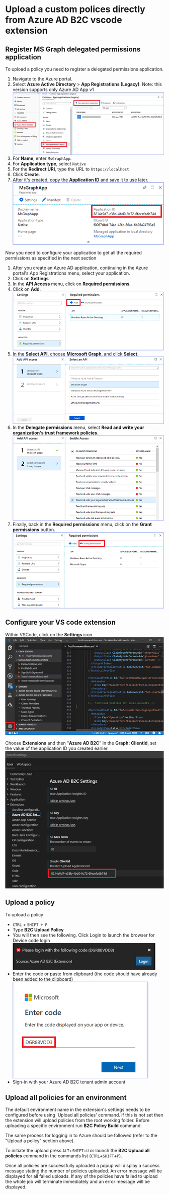 # Upload a custom polices directly from Azure AD B2C vscode extension

## Register MS Graph delegated permissions application
To upload a policy you need to register a delegated permissions application.

1. Navigate to the Azure portal.
1. Select **Azure Active Directory** > **App Registrations (Legacy)**. Note: this version supports only Azure AD App v1
    ![App registration](media/ms-graph-app-registration.png)
1. For **Name**, enter `MsGraphApp`.
1. For **Application type**, select `Native`
1. For the **Redirect URI**, type the URL to `https://localhost`
1. Click **Create**. 
1. After it's created, copy the **Application ID** and save it to use later.
    ![App ID](media/ms-graph-app-id.png)

Now you need to configure your application to get all the required permissions as specified in the next section
1. After you create an Azure AD application, continuing in the Azure portal's App Registrations menu, select your application.
1. Click on **Settings**
1. In the **API Access** menu, click on **Required permissions**. 
1. Click on **Add**.
    ![App add permissions](media/ms-graph-app-permissions1.png)
1. In the **Select API**, choose  **Microsoft Graph**, and click **Select**.
    ![Choose MS Graph](media/ms-graph-app-permissions2.png)
1. In the **Delegate permissions** menu, select **Read and write your organization's trust framework policies**.
    ![Add MS Graph](media/ms-graph-app-permissions3.png)
1. Finally, back in the **Required permissions** menu, click on the **Grant permissions** button.
    ![policy-upload-app-grant-admin-conset.png](media/ms-graph-app-permissions4.png)

## Configure your VS code extension 
Within VSCode, click on the **Settings** icon.
![Settings](media/vscode-settings.png)

Choose **Extensions** and then “**Azure AD B2C**” 
In the **Graph: ClientId**, set the value of the application ID you created earlier.
![vscode-settings-msgraph.png](media/vscode-settings-msgraph.png)

## Upload a policy
To upload a policy
- `CTRL` + `SHIFT + P`
- Type **B2C Upload Policy**
- You will then see the following. Click Login to launch the browser for Device code login
    ![Sign-in](media/policy-upload-singin1.png)
- Enter the code or paste from clipboard (the code should have already been added to the clipboard)
    ![Sign-in](media/policy-upload-singin2.png)
- Sign-in with your Azure AD B2C tenant admin account

## Upload all policies for an environment
The default environment name in the extension's settings needs to be configured before using 'Upload all policies' command. if this is not set then the extension will upload policies from the root working folder. Before uploading a specific environment run **B2C Policy Build** command.

The same process for logging in to Azure should be followed (refer to the "Upload a policy" section above).

To initiate the upload press `ALT`+`SHIFT`+`U` or launch the **B2C Upload all policies** command in the commands list (`CTRL`+`SHIFT`+`P`).

Once all policies are successfully uploaded a popup will display a success message stating the number of policies uploaded. An error message will be displayed for all failed uploads. If any of the policies have failed to upload the whole job will terminate immediately and an error message will be displayed.
